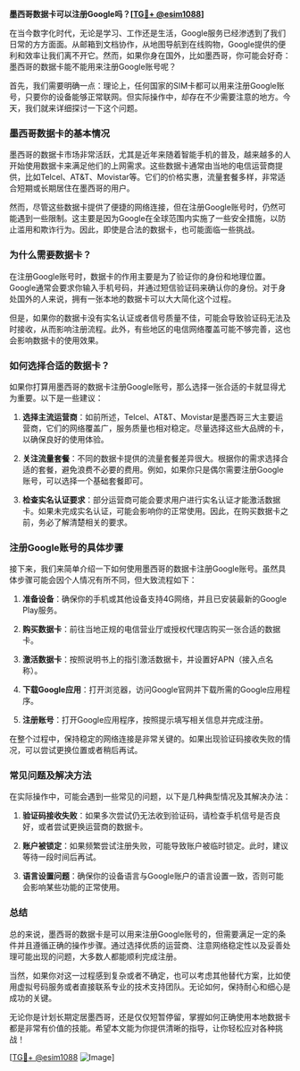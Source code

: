 **墨西哥数据卡可以注册Google吗？[[TG💪+ @esim1088](https://t.me/s/esim1088)]**

在当今数字化时代，无论是学习、工作还是生活，Google服务已经渗透到了我们日常的方方面面。从邮箱到文档协作，从地图导航到在线购物，Google提供的便利和效率让我们离不开它。然而，如果你身在国外，比如墨西哥，你可能会好奇：墨西哥的数据卡能不能用来注册Google账号呢？

首先，我们需要明确一点：理论上，任何国家的SIM卡都可以用来注册Google账号，只要你的设备能够正常联网。但实际操作中，却存在不少需要注意的地方。今天，我们就来详细探讨一下这个问题。

### **墨西哥数据卡的基本情况**

墨西哥的数据卡市场非常活跃，尤其是近年来随着智能手机的普及，越来越多的人开始使用数据卡来满足他们的上网需求。这些数据卡通常由当地的电信运营商提供，比如Telcel、AT&T、Movistar等。它们的价格实惠，流量套餐多样，非常适合短期或长期居住在墨西哥的用户。

然而，尽管这些数据卡提供了便捷的网络连接，但在注册Google账号时，仍然可能遇到一些限制。这主要是因为Google在全球范围内实施了一些安全措施，以防止滥用和欺诈行为。因此，即使是合法的数据卡，也可能面临一些挑战。

### **为什么需要数据卡？**

在注册Google账号时，数据卡的作用主要是为了验证你的身份和地理位置。Google通常会要求你输入手机号码，并通过短信验证码来确认你的身份。对于身处国外的人来说，拥有一张本地的数据卡可以大大简化这个过程。

但是，如果你的数据卡没有实名认证或者信号质量不佳，可能会导致验证码无法及时接收，从而影响注册流程。此外，有些地区的电信网络覆盖可能不够完善，这也会影响数据卡的使用效果。

### **如何选择合适的数据卡？**

如果你打算用墨西哥的数据卡注册Google账号，那么选择一张合适的卡就显得尤为重要。以下是一些建议：

1. **选择主流运营商**：如前所述，Telcel、AT&T、Movistar是墨西哥三大主要运营商，它们的网络覆盖广，服务质量也相对稳定。尽量选择这些大品牌的卡，以确保良好的使用体验。
   
2. **关注流量套餐**：不同的数据卡提供的流量套餐差异很大。根据你的需求选择合适的套餐，避免浪费不必要的费用。例如，如果你只是偶尔需要注册Google账号，可以选择一个基础套餐即可。

3. **检查实名认证要求**：部分运营商可能会要求用户进行实名认证才能激活数据卡。如果未完成实名认证，可能会影响你的正常使用。因此，在购买数据卡之前，务必了解清楚相关的要求。

### **注册Google账号的具体步骤**

接下来，我们来简单介绍一下如何使用墨西哥的数据卡注册Google账号。虽然具体步骤可能会因个人情况有所不同，但大致流程如下：

1. **准备设备**：确保你的手机或其他设备支持4G网络，并且已安装最新的Google Play服务。

2. **购买数据卡**：前往当地正规的电信营业厅或授权代理店购买一张合适的数据卡。

3. **激活数据卡**：按照说明书上的指引激活数据卡，并设置好APN（接入点名称）。

4. **下载Google应用**：打开浏览器，访问Google官网并下载所需的Google应用程序。

5. **注册账号**：打开Google应用程序，按照提示填写相关信息并完成注册。

在整个过程中，保持稳定的网络连接是非常关键的。如果出现验证码接收失败的情况，可以尝试更换位置或者稍后再试。

### **常见问题及解决方法**

在实际操作中，可能会遇到一些常见的问题，以下是几种典型情况及其解决办法：

1. **验证码接收失败**：如果多次尝试仍无法收到验证码，请检查手机信号是否良好，或者尝试更换运营商的数据卡。

2. **账户被锁定**：如果频繁尝试注册失败，可能导致账户被临时锁定。此时，建议等待一段时间后再试。

3. **语言设置问题**：确保你的设备语言与Google账户的语言设置一致，否则可能会影响某些功能的正常使用。

### **总结**

总的来说，墨西哥的数据卡是可以用来注册Google账号的，但需要满足一定的条件并且遵循正确的操作步骤。通过选择优质的运营商、注意网络稳定性以及妥善处理可能出现的问题，大多数人都能顺利完成注册。

当然，如果你对这一过程感到复杂或者不确定，也可以考虑其他替代方案，比如使用虚拟号码服务或者直接联系专业的技术支持团队。无论如何，保持耐心和细心是成功的关键。

无论你是计划长期定居墨西哥，还是仅仅短暂停留，掌握如何正确使用本地数据卡都是非常有价值的技能。希望本文能为你提供清晰的指导，让你轻松应对各种挑战！

[[TG💪+ @esim1088](https://t.me/s/esim1088) ![Image](https://i.postimg.cc/4NQfJmqS/Snipaste-2025-05-13-00-14-12.png)]